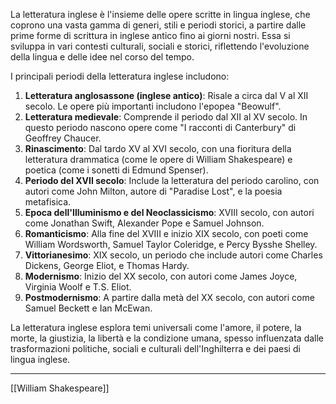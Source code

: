 La letteratura inglese è l'insieme delle opere scritte in lingua inglese, che coprono una vasta gamma di generi, stili e periodi storici, a partire dalle prime forme di scrittura in inglese antico fino ai giorni nostri. Essa si sviluppa in vari contesti culturali, sociali e storici, riflettendo l'evoluzione della lingua e delle idee nel corso del tempo.

I principali periodi della letteratura inglese includono:

1. **Letteratura anglosassone (inglese antico)**: Risale a circa dal V al XII secolo. Le opere più importanti includono l'epopea "Beowulf".
2. **Letteratura medievale**: Comprende il periodo dal XII al XV secolo. In questo periodo nascono opere come "I racconti di Canterbury" di Geoffrey Chaucer.
3. **Rinascimento**: Dal tardo XV al XVI secolo, con una fioritura della letteratura drammatica (come le opere di William Shakespeare) e poetica (come i sonetti di Edmund Spenser).
4. **Periodo del XVII secolo**: Include la letteratura del periodo carolino, con autori come John Milton, autore di "Paradise Lost", e la poesia metafisica.
5. **Epoca dell'Illuminismo e del Neoclassicismo**: XVIII secolo, con autori come Jonathan Swift, Alexander Pope e Samuel Johnson.
6. **Romanticismo**: Alla fine del XVIII e inizio XIX secolo, con poeti come William Wordsworth, Samuel Taylor Coleridge, e Percy Bysshe Shelley.
7. **Vittorianesimo**: XIX secolo, un periodo che include autori come Charles Dickens, George Eliot, e Thomas Hardy.
8. **Modernismo**: Inizio del XX secolo, con autori come James Joyce, Virginia Woolf e T.S. Eliot.
9. **Postmodernismo**: A partire dalla metà del XX secolo, con autori come Samuel Beckett e Ian McEwan.

La letteratura inglese esplora temi universali come l'amore, il potere, la morte, la giustizia, la libertà e la condizione umana, spesso influenzata dalle trasformazioni politiche, sociali e culturali dell'Inghilterra e dei paesi di lingua inglese.

---
[[William Shakespeare]]
